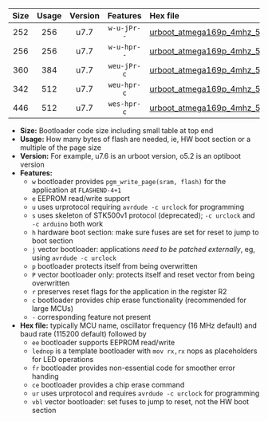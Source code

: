 |Size|Usage|Version|Features|Hex file|
|:-:|:-:|:-:|:-:|:--|
|252|256|u7.7|`w-u-jPr--`|[urboot_atmega169p_4mhz_500000bps_lednop_ur_vbl.hex](https://raw.githubusercontent.com/stefanrueger/urboot.hex/main/mcus/atmega169p/fcpu_4mhz/500000_bps/urboot_atmega169p_4mhz_500000bps_lednop_ur_vbl.hex)|
|256|256|u7.7|`w-u-hpr--`|[urboot_atmega169p_4mhz_500000bps_lednop_fr_ur.hex](https://raw.githubusercontent.com/stefanrueger/urboot.hex/main/mcus/atmega169p/fcpu_4mhz/500000_bps/urboot_atmega169p_4mhz_500000bps_lednop_fr_ur.hex)|
|360|384|u7.7|`weu-jPr-c`|[urboot_atmega169p_4mhz_500000bps_ee_lednop_fr_ce_ur_vbl.hex](https://raw.githubusercontent.com/stefanrueger/urboot.hex/main/mcus/atmega169p/fcpu_4mhz/500000_bps/urboot_atmega169p_4mhz_500000bps_ee_lednop_fr_ce_ur_vbl.hex)|
|342|512|u7.7|`weu-hpr-c`|[urboot_atmega169p_4mhz_500000bps_ee_lednop_fr_ce_ur.hex](https://raw.githubusercontent.com/stefanrueger/urboot.hex/main/mcus/atmega169p/fcpu_4mhz/500000_bps/urboot_atmega169p_4mhz_500000bps_ee_lednop_fr_ce_ur.hex)|
|446|512|u7.7|`wes-hpr-c`|[urboot_atmega169p_4mhz_500000bps_ee_lednop_fr_ce.hex](https://raw.githubusercontent.com/stefanrueger/urboot.hex/main/mcus/atmega169p/fcpu_4mhz/500000_bps/urboot_atmega169p_4mhz_500000bps_ee_lednop_fr_ce.hex)|

- **Size:** Bootloader code size including small table at top end
- **Usage:** How many bytes of flash are needed, ie, HW boot section or a multiple of the page size
- **Version:** For example, u7.6 is an urboot version, o5.2 is an optiboot version
- **Features:**
  + `w` bootloader provides `pgm_write_page(sram, flash)` for the application at `FLASHEND-4+1`
  + `e` EEPROM read/write support
  + `u` uses urprotocol requiring `avrdude -c urclock` for programming
  + `s` uses skeleton of STK500v1 protocol (deprecated); `-c urclock` and `-c arduino` both work
  + `h` hardware boot section: make sure fuses are set for reset to jump to boot section
  + `j` vector bootloader: applications *need to be patched externally*, eg, using `avrdude -c urclock`
  + `p` bootloader protects itself from being overwritten
  + `P` vector bootloader only: protects itself and reset vector from being overwritten
  + `r` preserves reset flags for the application in the register R2
  + `c` bootloader provides chip erase functionality (recommended for large MCUs)
  + `-` corresponding feature not present
- **Hex file:** typically MCU name, oscillator frequency (16 MHz default) and baud rate (115200 default) followed by
  + `ee` bootloader supports EEPROM read/write
  + `lednop` is a template bootloader with `mov rx,rx` nops as placeholders for LED operations
  + `fr` bootloader provides non-essential code for smoother error handing
  + `ce` bootloader provides a chip erase command
  + `ur` uses urprotocol and requires `avrdude -c urclock` for programming
  + `vbl` vector bootloader: set fuses to jump to reset, not the HW boot section
